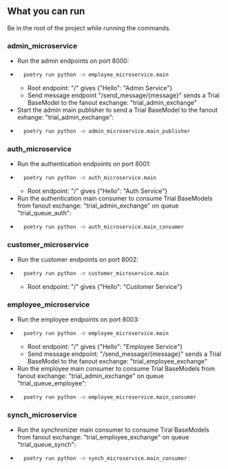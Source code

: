## What you can run

Be in the root of the project while running the commands.

### admin_microservice
- Run the admin endpoints on port 8000:
- ```sh
    poetry run python -m employee_microservice.main
    ```
  - Root endpoint: "/" gives {"Hello": "Admin Service"}
  - Send message endpoint "/send_message/{message}" sends a Trial BaseModel to the fanout exchange: "trial_admin_exchange"
- Start the admin main publisher to send a Trial BaseModel to the fanout exhange: "trial_admin_exchange":
- ```sh
    poetry run python -m admin_microservice.main_publisher
    ```

### auth_microservice
- Run the authentication endpoints on port 8001:
- ```sh
    poetry run python -m auth_microservice.main
    ```
  - Root endpoint: "/" gives {"Hello": "Auth Service"}
- Run the authentication main consumer to consume Trial BaseModels from fanout exchange: "trial_admin_exchange" on queue "trial_queue_auth":
- ```sh
    poetry run python -m auth_microservice.main_consumer
    ```

### customer_microservice
- Run the customer endpoints on port 8002:
- ```sh
    poetry run python -m customer_microservice.main
    ```
  - Root endpoint: "/" gives {"Hello": "Customer Service"}

### employee_microservice
- Run the employee endpoints on port 8003:
- ```sh
    poetry run python -m employee_microservice.main
    ```
  - Root endpoint: "/" gives {"Hello": "Employee Service"}
  - Send message endpoint: "/send_message/{message}" sends a Trial BaseModel to the fanout exchange: "trial_employee_exchange"
- Run the employee main consumer to consume Trial BaseModels from fanout exchange: "trial_admin_exchange" on queue "trial_queue_employee":
- ```sh
    poetry run python -m employee_microservice.main_consumer
    ```

### synch_microservice
- Run the synchronizer main consumer to consume Tiral BaseModels from fanout exchange: "trial_employee_exchange" on queue "trial_queue_synch":
- ```sh
    poetry run python -m synch_microservice.main_consumer
    ```